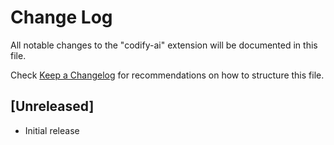 # Change Log

All notable changes to the "codify-ai" extension will be documented in this file.

Check [Keep a Changelog](http://keepachangelog.com/) for recommendations on how to structure this file.

## [Unreleased]

- Initial release